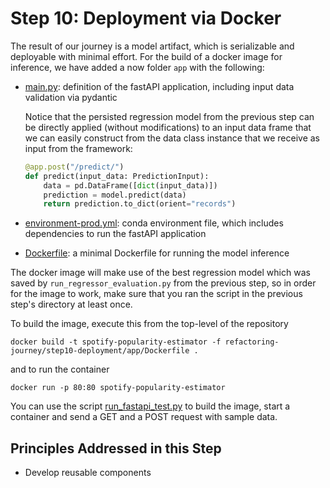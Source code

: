 # Step 10: Deployment via Docker

The result of our journey is a model artifact, which is serializable and deployable with minimal
effort. For the build of a docker image for inference, we have added a now folder `app` with the following:
* [main.py](app/main.py): definition of the fastAPI application, including input data validation via pydantic

  Notice that the persisted regression model from the previous step can be directly applied (without modifications) to an input data frame that we can easily construct from the data class instance that we receive as input from the framework:
  ```python
  @app.post("/predict/")
  def predict(input_data: PredictionInput):
      data = pd.DataFrame([dict(input_data)])
      prediction = model.predict(data)
      return prediction.to_dict(orient="records")
  ```

* [environment-prod.yml](app/environment-prod.yml): conda environment file, which includes dependencies to run the fastAPI application
* [Dockerfile](app/Dockerfile): a minimal Dockerfile for running the model inference

The docker image will make use of the best regression model which was saved by `run_regressor_evaluation.py` from the previous step, so in order for the image to work, make sure that you ran the script in the previous step's directory at least once.

To build the image, execute this from the top-level of the repository
```
docker build -t spotify-popularity-estimator -f refactoring-journey/step10-deployment/app/Dockerfile .
```
and to run the container
```
docker run -p 80:80 spotify-popularity-estimator
```

You can use the script [run_fastapi_test.py](run_fastapi_test.py) to build the image, start a container
and send a GET and a POST request with sample data.

## Principles Addressed in this Step

* Develop reusable components